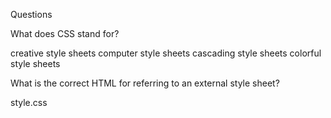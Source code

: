 Questions

What does CSS stand for?

creative style sheets
computer style sheets
cascading style sheets
colorful style sheets

What is the correct HTML for referring to an external style sheet?

<stylesheet>style.css</stylesheet>
<link rel="stylesheet" href=style.css>
<style src="style.css">
<linkstyle rel="style.css">

Where in an HTML document is the correct place to refer to an external style sheet?

in the <head> section
in the <body> section
in the <div> section
in the <footer> section

Which HTML tag is used to define an internal style sheet?

<style>
<css>
<script>
<html>

What is the practice of writing phrases without spaces or punctuation called?

Camel Casing
Under Casing
Dash Casing
Smalltalk Casing



# Code Quiz

## Introduction

> M week 4 Challenge was to make a code quiz from scratch with the criteria of GIVEN I am taking a code quiz
WHEN I click the start button
THEN a timer starts and I am presented with a question
WHEN I answer a question
THEN I am presented with another question
WHEN I answer a question incorrectly
THEN time is subtracted from the clock
WHEN all questions are answered or the timer reaches 0
THEN the game is over
WHEN the game is over
THEN I can save my initials and score

## Code Samples

> var questionAnswers = [{
        question: "What does CSS stand for?",
        answers: ["creative style sheets",
            "computer style sheets",
            "cascading style sheets",
            "colorful style sheets",
        ],
        correctAnswer: "cascading style sheets"



function nextQuestion() {
    currentQuestion = questionAnswers[index];
    question.textContent = currentQuestion.question;
    option1.textContent = currentQuestion.answers[0];

## Installation

> the Code Quiz is viewable at https://blanden-hub.github.io/CodeQuiz.github.io/